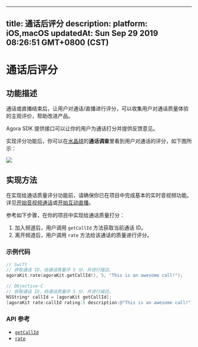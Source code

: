 
---
title: 通话后评分
description: 
platform: iOS,macOS
updatedAt: Sun Sep 29 2019 08:26:51 GMT+0800 (CST)
---
# 通话后评分
## 功能描述
通话或直播结束后，让用户对通话/直播进行评分，可以收集用户对通话质量体验的主观评价，帮助改进产品。

Agora SDK 提供接口可以让你的用户为通话打分并提供反馈意见。

实现评分功能后，你可以在[水晶球](../../cn/Voice/aa_guide.md)的**通话调查**里看到用户对通话的评分，如下图所示：

![](https://web-cdn.agora.io/docs-files/1545801192291)

## 实现方法

在实现给通话质量评分功能前，请确保你已在项目中完成基本的实时音视频功能。详见[开始音视频通话](../../cn/Voice/start_call_ios.md)或[开始互动直播](../../cn/Voice/start_live_ios.md)。

参考如下步骤，在你的项目中实现给通话质量打分：

1. 加入频道后，用户调用 `getCallId` 方法获取当前通话 ID。
2. 离开频道后，用户调用 `rate` 方法给该通话的质量进行评分。

### 示例代码

```swift
// Swift
// 获取通话 ID，给通话质量评 5 分，并进行描述。
agoraKit.rate(agoraKit.getCallId(), 5, "This is an awesome call!");
```

```objective-c
// Objective-C
// 获取通话 ID，给通话质量评 5 分，并进行描述。
NSString* callId = [agoraKit getCallId];
[agoraKit rate:callId rating:5 description:@"This is an awesome call!"]; 
```

### API 参考

- [`getCallId`](https://docs.agora.io/cn/Voice/API%20Reference/oc/Classes/AgoraRtcEngineKit.html#//api/name/getCallId)
- [`rate`](https://docs.agora.io/cn/Voice/API%20Reference/oc/Classes/AgoraRtcEngineKit.html#//api/name/rate:rating:description:)

